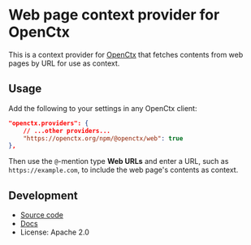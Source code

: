 # Web page context provider for OpenCtx

This is a context provider for [OpenCtx](https://openctx.org) that fetches contents from web pages by URL for use as context.

## Usage

Add the following to your settings in any OpenCtx client:

```json
"openctx.providers": {
    // ...other providers...
    "https://openctx.org/npm/@openctx/web": true
},
```

Then use the `@`-mention type **Web URLs** and enter a URL, such as `https://example.com`, to include the web page's contents as context.

## Development

- [Source code](https://sourcegraph.com/github.com/sourcegraph/openctx/-/tree/provider/web)
- [Docs](https://openctx.org/docs/providers/web)
- License: Apache 2.0
